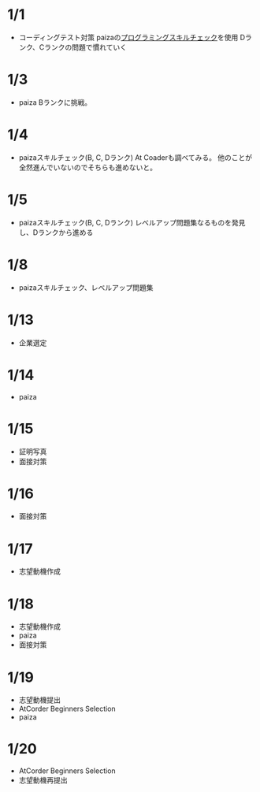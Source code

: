# 1/1
- コーディングテスト対策
  paizaの[プログラミングスキルチェック](https://paiza.jp/challenges)を使用
  Dランク、Cランクの問題で慣れていく

# 1/3
- paiza Bランクに挑戦。

# 1/4
- paizaスキルチェック(B, C, Dランク)
At Coaderも調べてみる。
他のことが全然進んでいないのでそちらも進めないと。

# 1/5
- paizaスキルチェック(B, C, Dランク)
  レベルアップ問題集なるものを発見し、Dランクから進める

# 1/8
- paizaスキルチェック、レベルアップ問題集

# 1/13
- 企業選定

# 1/14
- paiza

# 1/15
- 証明写真
- 面接対策

# 1/16
- 面接対策

# 1/17
- 志望動機作成

# 1/18
- 志望動機作成
- paiza
- 面接対策

# 1/19
- 志望動機提出
- AtCorder Beginners Selection
- paiza

# 1/20
- AtCorder Beginners Selection
- 志望動機再提出